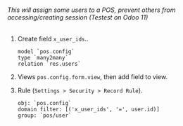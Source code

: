 ###### This will assign some users to a POS, prevent others from accessing/creating session (Testest on Odoo 11)

1. Create field `x_user_ids`..

       model `pos.config`
       type `many2many`
       relation `res.users`

2. Views `pos.config.form.view`, then add field to view.

3. Rule (`Settings > Security > Record Rule`).

       obj: `pos.config`
       domain filter: [('x_user_ids', '=', user.id)]
       group: `pos/user`

